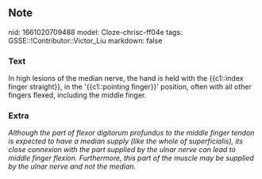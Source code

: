 ## Note
nid: 1661020709488
model: Cloze-chrisc-ff04e
tags: GSSE::!Contributor::Victor_Liu
markdown: false

### Text
In high lesions of the median nerve, the hand is held with the
{{c1::index finger straight}}, in the '<span style="color: 
 var(--field-fg); background: var(--field-bg);">{{c1::pointing
<span style="color: var(--field-fg); background:
var(--field-bg);">finger</span>}}' position, often with all other
fingers flexed, including the middle finger.</span>

### Extra
<i>Although the part of flexor digitorum profundus to the middle
finger tendon is expected to have a median supply (like the whole
of superficialis), its close connexion with the part supplied by
the ulnar nerve can lead to middle finger flexion. Furthermore,
this part of the muscle may be supplied by the ulnar nerve and not
the median.</i>

